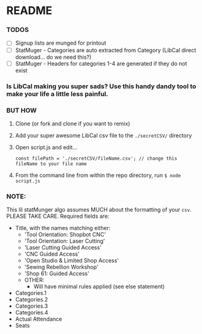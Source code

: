 # README

### TODOS

* [ ] Signup lists are munged for printout
* [ ] StatMuger - Categories are auto extracted from Category (LibCal direct download... do we need this?)
* [ ] StatMuger - Headers for categories 1-4 are generated if they do not exist

### Is LibCal making you super sads? Use this handy dandy tool to make your life a little less painful.

### BUT HOW
1. Clone (or fork and clone if you want to remix)
1. Add your super awesome LibCal csv file to the `./secretCSV/` directory
1. Open script.js and edit...

    ```
    const filePath = './secretCSV/fileName.csv'; // change this fileName to your file name
    ```

1. From the command line from within the repo directory, run `$ node script.js`

### NOTE:

This lil statMunger algo assumes MUCH about the formatting of your `csv`. PLEASE TAKE CARE. Required fields are:

* Title, with the names matching either:
    * 'Tool Orientation: Shopbot CNC'
    * 'Tool Orientation: Laser Cutting'
    * 'Laser Cutting Guided Access'
    * 'CNC Guided Access'
    * 'Open Studio & Limited Shop Access'
    * 'Sewing Rebellion Workshop'
    * 'Shop 61: Guided Access'
    * OTHER:
        * Will have minimal rules applied (see else statement)
* Categories.1
* Categories.2
* Categories.3
* Categories.4
* Actual Attendance
* Seats
